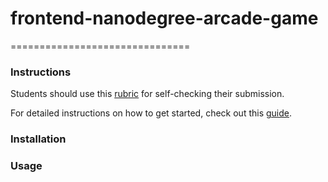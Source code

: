 # frontend-nanodegree-arcade-game
===============================

### Instructions
Students should use this [rubric](https://review.udacity.com/#!/projects/2696458597/rubric) for self-checking their submission.

For detailed instructions on how to get started, check out this [guide](https://docs.google.com/document/d/1v01aScPjSWCCWQLIpFqvg3-vXLH2e8_SZQKC8jNO0Dc/pub?embedded=true).

### Installation

### Usage


